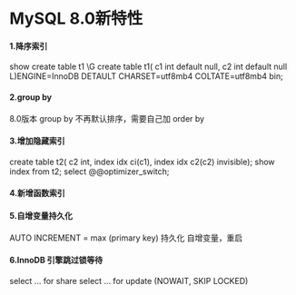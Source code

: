 # MySQL 8.0新特性

#### 1.降序索引

show create table t1 \G
create table t1(
c1 int default null,
c2 int default null
L)ENGINE=InnoDB DETAULT CHARSET=utf8mb4 COLTATE=utf8mb4 bin;

#### 2.group by

8.0版本 group by 不再默认排序，需要自己加 order by

#### 3.增加隐藏索引

create table t2(
c2 int, index idx ci(c1), index idx c2(c2) invisible);
show index from t2;
select @@optimizer_switch;

#### 4.新增函数索引

#### 5.自增变量持久化

AUTO INCREMENT = max (primary key)
持久化 自增变量，重启

#### 6.InnoDB 引擎跳过锁等待

select ... for share
select ... for update (NOWAIT, SKIP LOCKED)
